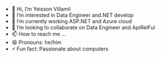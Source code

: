- 👋 Hi, I’m Yeisson Villamil
- 👀 I’m interested in Data Engineer and.NET develop
- 🌱 I’m currently working ASP.NET and Azure cloud
- 💞️ I’m looking to collaborate on Data Engineer and ApiRelFul
- 📫 How to reach me ...
- 😄 Pronouns: he/him
- ⚡ Fun fact: Passionate about computers

<!---
jeiko94/jeiko94 is a ✨ special ✨ repository because its `README.md` (this file) appears on your GitHub profile.
You can click the Preview link to take a look at your changes.
--->
